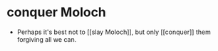 # conquer Moloch

- Perhaps it's best not to [[slay Moloch]], but only [[conquer]] them forgiving all we can.

